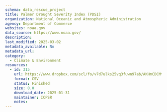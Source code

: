 ```yaml
---
schema: data_rescue_project 
title: Palmer Drought Severity Index (PDSI)
organization: National Oceanic and Atmospheric Administration
agency: Department of Commerce
websites: noaa.gov
data_source: https://www.noaa.gov/
description: 
last_modified: 2025-03-02
metadata_available: No
metadata_url: 
category:
  - Climate & Environment 
resources:
  - id: 315
    url: https://www.dropbox.com/scl/fo/v7d7ulks25vq3fuwn97ab/AKHmCDCMtKyQAOPyWSqPC04?rlkey=3jefqqro0jwn75gcso80m8w5f&dl=0
    format: CSV
    status: Finished
    size: 0.0
    download_date: 2025-01-31
    maintainer: ICPSR
    notes: 
---
```

